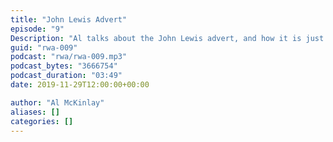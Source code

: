 ```yaml
---
title: "John Lewis Advert"
episode: "9"
Description: "Al talks about the John Lewis advert, and how it is just emotional capitalism."
guid: "rwa-009"
podcast: "rwa/rwa-009.mp3"
podcast_bytes: "3666754"
podcast_duration: "03:49"
date: 2019-11-29T12:00:00+00:00

author: "Al McKinlay"
aliases: []
categories: []
---
```


